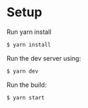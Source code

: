 # Setup

Run yarn install
```sh
$ yarn install
```

Run the dev server using:
```sh
$ yarn dev
```

Run the build:
```sh
$ yarn start
```